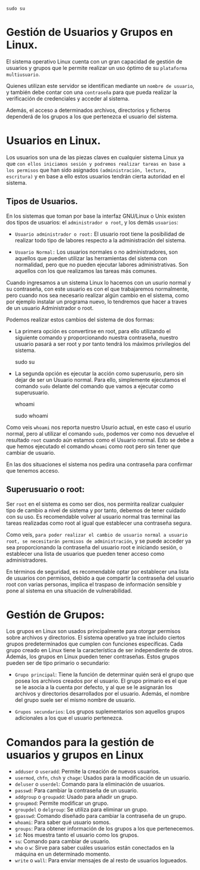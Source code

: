     sudo su
    
 

# Gestión de Usuarios y Grupos en Linux.

El sistema operativo Linux cuenta con un gran capacidad de gestión de usuarios y grupos que le permite realizar un uso óptimo
de su ``plataforma multiusuario``.

Quienes utilizan este servidor se identifican mediante un ``nombre de usuario``, y también debe contar con una ``contraseña`` para que pueda
realizar la verificación de credenciales y acceder al sistema.

Además, el acceso a determinados archivos, directorios y ficheros dependerá de los grupos a los que pertenezca el usuario del sistema.

# Usuarios en Linux.

Los usuarios son una de las piezas claves en cualquier sistema Linux ya que ``con ellos iniciamos sesión y podremos realizar tareas
en base a los permisos`` que han sido asignados ``(administración, lectura, escritura)`` y en base a ello estos usuarios tendrán cierta autoridad
en el sistema.

## Tipos de Usuarios.

En los sistemas que toman por base la interfaz GNU/Linux o Unix existen dos tipos de usuarios: el ``administrador o root``, y los demás ``usuarios``:

* ``Usuario administrador o root:`` El usuario root tiene la posibilidad de realizar todo tipo de labores respecto a la administración del sistema.

* ``Usuario Normal:`` Los usuarios normales o no administradores, son aquellos que pueden utilizar las herramientas del sistema con normalidad, pero que no pueden ejecutar labores administrativas. Son aquellos con los que realizamos las tareas más comunes.

Cuando ingresamos a un sistema Linux lo hacemos con un usurio normal y su contraseña, con este usuario es con el que trabajaremos normalmente, pero cuando
nos sea necesario realizar algún cambio en el sistema, como por ejemplo instalar un programa nuevo, lo tendremos que hacer a traves de un usuario 
Administrador o root.

Podemos realizar estos cambios del sistema de dos formas:

* La primera opción es convertirse en root, para ello utilizando el siguiente comando y proporcionando nuestra contraseña, nuestro usuario pasará
a ser root y por tanto tendrá los máximos privilegios del sistema.

    sudo su

* La segunda opción es ejecutar la acción como superusurio, pero sin dejar de ser un Usuario normal. Para ello,
  simplemente ejecutamos el comando ``sudo`` delante del comando que vamos a ejecutar como superusuario.
  
  
    whoami
  
  
    sudo whoami


Como veis ``whoami`` nos reporta nuestro Usurio actual, en este caso el usurio normal, pero al utilizar el comando ``sudo``, podemos ver
como nos devuelve el resultado ``root`` cuando aún estamos como el Usuario normal. Esto se debe a que hemos ejecutado el comando ``whoami`` como
root pero sin tener que cambiar de usuario.

En las dos situaciones el sistema nos pedira una contraseña para confirmar que tenemos acceso.
  
## Superusuario o root:

Ser `root` en el sistema es como ser dios, nos permirita realizar cualquier tipo de cambio a nivel de sistema y por tanto, debemos de tener cuidado
con su uso. Es recomendable volver al usuario normal tras terminal las tareas realizadas como root al igual que establecer una contraseña segura.

Como veís, ``para poder realizar el cambio de usuario normal a usuario root, se necesitarán permisos de administración``, y se puede acceder ya sea proporcionando la contraseña del usuario root e iniciando sesión, o establecer una lista de usuarios que pueden tener acceso como administradores.

En términos de seguridad, es recomendable optar por establecer una lista de usuarios con permisos, debido a que compartir la contraseña del usuario
root con varias personas, implica el traspaso de información sensible y pone al sistema en una situación de vulnerabilidad.

# Gestión de Grupos:

Los grupos en Linux son usados principalmente para otorgar permisos sobre archivos y directorios. El sistema operativo ya trae incluido ciertos grupos predeterminados que cumplen con funciones específicas. Cada grupo creado en Linux tiene la característica de ser independiente de otros. Además, los grupos en Linux pueden tener contraseñas. Estos grupos pueden ser de tipo primario o secundario:

* ``Grupo principal``: Tiene la función de determinar quién será el grupo que posea los archivos creados por el usuario. El grupo primario es el que se le asocia a la cuenta por defecto, y al que se le asignarán los archivos y directorios desarrollados por el usuario. Además, el nombre del grupo suele ser el mismo nombre de usuario.

* ``Grupos secundarios``: Los grupos suplementarios son aquellos grupos adicionales a los que el usuario pertenezca.

# Comandos para la gestión de usuarios y grupos en Linux

* ``adduser`` o ``useradd``: Permite la creación de nuevos usuarios.
* ``usermod``, ``chfn``, ``chsh`` y ``chage``: Usados para la modificación de un usuario.
* ``deluser`` o ``userdel``: Comando para la eliminación de usuarios.
* ``passwd``: Para cambiar la contraseña de un usuario.
* ``addgroup`` o ``groupadd``: Usado para añadir un grupo.
* ``groupmod``: Permite modificar un grupo.
* ``groupdel`` o ``delgroup``: Se utiliza para eliminar un grupo.
* ``gpasswd``: Comando diseñado para cambiar la contraseña de un grupo.
* ``whoami``: Para saber qué usuario somos.
* ``groups``: Para obtener información de los grupos a los que pertenecemos.
* ``id``: Nos muestra tanto el usuario como los grupos.
* ``su``: Comando para cambiar de usuario.
* ``who`` o ``w``: Sirve para saber cuáles usuarios están conectados en la máquina en un determinado momento.
* ``write`` o ``wall``: Para enviar mensajes de al resto de usuarios logueados.


